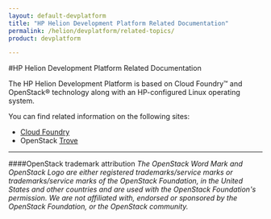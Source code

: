 ```yaml
---
layout: default-devplatform
title: "HP Helion Development Platform Related Documentation"
permalink: /helion/devplatform/related-topics/
product: devplatform

---
```

<!--UNDER REVISION-->

#HP Helion Development Platform Related Documentation

The HP Helion Development Platform is based on Cloud Foundry&trade; and OpenStack&reg; technology along with an HP-configured Linux operating system.

You can find related information on the following sites:


- [Cloud Foundry](http://docs.cloudfoundry.org/)
- OpenStack [Trove](https://wiki.openstack.org/wiki/Trove)

----
####OpenStack trademark attribution
*The OpenStack Word Mark and OpenStack Logo are either registered trademarks/service marks or trademarks/service marks of the OpenStack Foundation, in the United States and other countries and are used with the OpenStack Foundation's permission. We are not affiliated with, endorsed or sponsored by the OpenStack Foundation, or the OpenStack community.*
